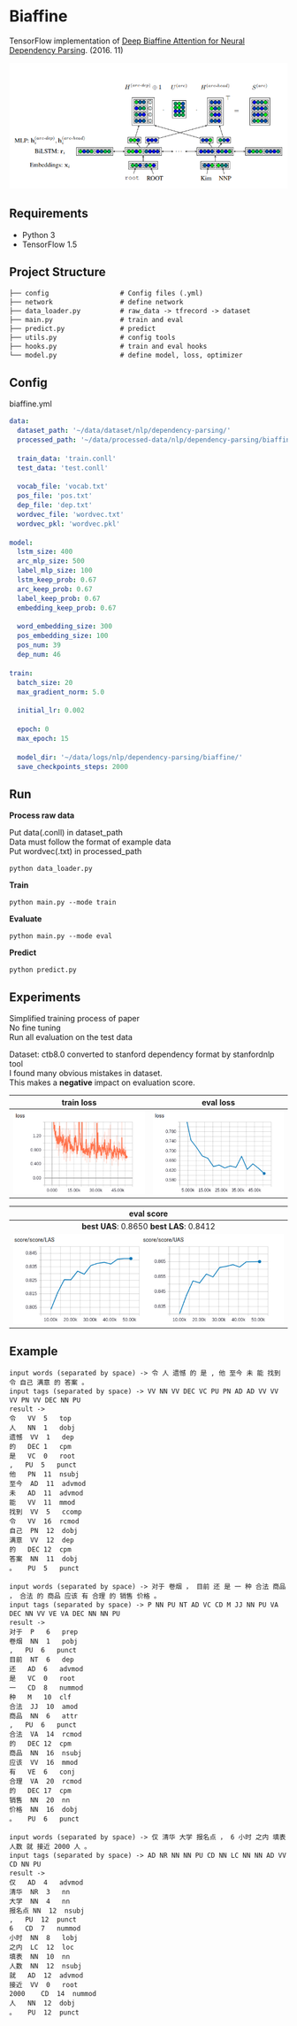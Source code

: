 # Biaffine

TensorFlow implementation of [Deep Biaffine Attention for Neural Dependency Parsing](https://arxiv.org/pdf/1611.01734.pdf). (2016. 11)

![images](images/paper.png)

## Requirements

- Python 3
- TensorFlow 1.5


## Project Structure


    ├── config                  # Config files (.yml)
    ├── network                 # define network
    ├── data_loader.py          # raw_data -> tfrecord -> dataset
    ├── main.py                 # train and eval
    ├── predict.py              # predict
    ├── utils.py                # config tools
    ├── hooks.py                # train and eval hooks
    └── model.py                # define model, loss, optimizer
    

## Config

biaffine.yml

```yml
data:
  dataset_path: '~/data/dataset/nlp/dependency-parsing/'
  processed_path: '~/data/processed-data/nlp/dependency-parsing/biaffine/'

  train_data: 'train.conll'
  test_data: 'test.conll'

  vocab_file: 'vocab.txt'
  pos_file: 'pos.txt'
  dep_file: 'dep.txt'
  wordvec_file: 'wordvec.txt'
  wordvec_pkl: 'wordvec.pkl'

model:
  lstm_size: 400
  arc_mlp_size: 500
  label_mlp_size: 100
  lstm_keep_prob: 0.67
  arc_keep_prob: 0.67
  label_keep_prob: 0.67
  embedding_keep_prob: 0.67

  word_embedding_size: 300
  pos_embedding_size: 100
  pos_num: 39
  dep_num: 46

train:
  batch_size: 20
  max_gradient_norm: 5.0

  initial_lr: 0.002

  epoch: 0
  max_epoch: 15

  model_dir: '~/data/logs/nlp/dependency-parsing/biaffine/'
  save_checkpoints_steps: 2000
```


## Run

**Process raw data**

Put data(.conll) in dataset_path  
Data must follow the format of example data  
Put wordvec(.txt) in processed_path

```
python data_loader.py
```

**Train**

```
python main.py --mode train
```

**Evaluate**

```
python main.py --mode eval
```

**Predict**  
```
python predict.py
```

## Experiments

Simplified training process of paper   
No fine tuning  
Run all evaluation on the test data

Dataset: ctb8.0 converted to stanford dependency format by stanfordnlp tool  
I found many obvious mistakes in dataset.  
This makes a **negative** impact on evaluation score.


|train loss|eval loss|
| :----------:| :----------: |
|![images](images/train-loss.png)|![images](images/eval-loss.png)|

|eval score|
| :----------:|
|**best UAS**: 0.8650 **best LAS**: 0.8412 |
|![images](images/score.png)|


## Example


```
input words (separated by space) -> 令 人 遗憾 的 是 , 他 至今 未 能 找到 令 自己 满意 的 答案 。
input tags (separated by space) -> VV NN VV DEC VC PU PN AD AD VV VV VV PN VV DEC NN PU
result ->
令	VV	5	top
人	NN	1	dobj
遗憾	VV	1	dep
的	DEC	1	cpm
是	VC	0	root
,	PU	5	punct
他	PN	11	nsubj
至今	AD	11	advmod
未	AD	11	advmod
能	VV	11	mmod
找到	VV	5	ccomp
令	VV	16	rcmod
自己	PN	12	dobj
满意	VV	12	dep
的	DEC	12	cpm
答案	NN	11	dobj
。	PU	5	punct

input words (separated by space) -> 对于 卷烟 ， 目前 还 是 一 种 合法 商品 ， 合法 的 商品 应该 有 合理 的 销售 价格 。
input tags (separated by space) -> P NN PU NT AD VC CD M JJ NN PU VA DEC NN VV VE VA DEC NN NN PU
result ->
对于	P	6	prep
卷烟	NN	1	pobj
,	PU	6	punct
目前	NT	6	dep
还	AD	6	advmod
是	VC	0	root
一	CD	8	nummod
种	M	10	clf
合法	JJ	10	amod
商品	NN	6	attr
,	PU	6	punct
合法	VA	14	rcmod
的	DEC	12	cpm
商品	NN	16	nsubj
应该	VV	16	mmod
有	VE	6	conj
合理	VA	20	rcmod
的	DEC	17	cpm
销售	NN	20	nn
价格	NN	16	dobj
。	PU	6	punct

input words (separated by space) -> 仅 清华 大学 报名点 ， 6 小时 之内 填表 人数 就 接近 2000 人 。
input tags (separated by space) -> AD NR NN NN PU CD NN LC NN NN AD VV CD NN PU
result ->
仅	AD	4	advmod
清华	NR	3	nn
大学	NN	4	nn
报名点	NN	12	nsubj
,	PU	12	punct
6	CD	7	nummod
小时	NN	8	lobj
之内	LC	12	loc
填表	NN	10	nn
人数	NN	12	nsubj
就	AD	12	advmod
接近	VV	0	root
2000	CD	14	nummod
人	NN	12	dobj
。	PU	12	punct
```




